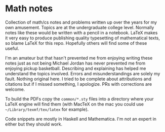 # Math notes

Collection of math/cs notes and problems written up over the years for my own amusement. Topics are at the undergraduate college level. Normally notes like these would be written with a pencil in a notebook. LaTeX makes it very easy to produce publishing quality typesetting of mathematical texts, so blame LaTeX for this repo. Hopefully others will find some of these useful.

I'm an amateur but that hasn't prevented me from enjoying writing these notes just as not being Michael Jordan has never prevented me from enjoying pickup basketball. Describing and explaining has helped me understand the topics involved. Errors and misunderstandings are solely my fault. Nothing original here. I tried to be complete about attributions and citations but if I missed something, I apologize. PRs with corrections are welcome.

To build the PDFs copy the `common/*.sty` files into a directory where your LaTeX engine will find them (with MacTeX on the mac you could use `~/Library/texmf/tex/latex` for example).

Code snippets are mostly in Haskell and Mathematica. I'm not an expert in either but they should work.
